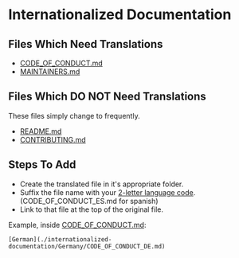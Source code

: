 # Internationalized Documentation

## Files Which Need Translations

- [CODE_OF_CONDUCT.md](../CODE_OF_CONDUCT.md)
- [MAINTAINERS.md](../MAINTAINERS.md)

## Files Which DO NOT Need Translations

These files simply change to frequently.

- [README.md](../README.md)
- [CONTRIBUTING.md](../CONTRIBUTING.md)

## Steps To Add

- Create the translated file in it's appropriate folder.
- Suffix the file name with your [2-letter language code](https://www.sitepoint.com/iso-2-letter-language-codes/). (CODE_OF_CONDUCT_ES.md for spanish)
- Link to that file at the top of the original file.

Example, inside [CODE_OF_CONDUCT.md](../CODE_OF_CONDUCT.md):
```
[German](./internationalized-documentation/Germany/CODE_OF_CONDUCT_DE.md)
```

